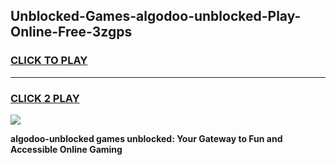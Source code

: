 
## Unblocked-Games-algodoo-unblocked-Play-Online-Free-3zgps
<h3>
<a href="https://premium76.site?title=algodoo-unblocked&ref=26A">CLICK TO PLAY</a></h3>
<hr>

<h3>
<a href="https://premium76.site?title=algodoo-unblocked&ref=26A">CLICK 2 PLAY</a>
  
</h3>

<a href="https://premium76.site?title=algodoo-unblocked&ref=26A"><img src="https://clearcache.store/games.png"></a>


**algodoo-unblocked games unblocked: Your Gateway to Fun and Accessible Online Gaming**
